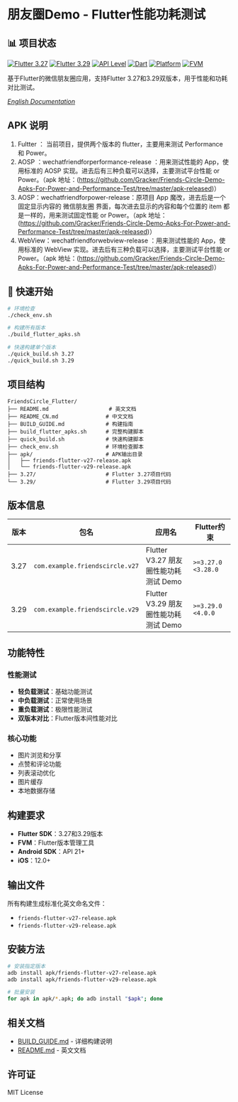 # 朋友圈Demo - Flutter性能功耗测试

## 📊 项目状态

[![Flutter 3.27](https://img.shields.io/badge/Flutter-3.27-blue.svg)](https://flutter.dev)
[![Flutter 3.29](https://img.shields.io/badge/Flutter-3.29-green.svg)](https://flutter.dev)
[![API Level](https://img.shields.io/badge/API-21%2B-blue.svg)](https://android-arsenal.com/api?level=21)
[![Dart](https://img.shields.io/badge/Dart-2.17%2B-orange.svg)](https://dart.dev)
[![Platform](https://img.shields.io/badge/Platform-Android%20%7C%20iOS-lightgrey.svg)](https://flutter.dev)
[![FVM](https://img.shields.io/badge/FVM-Required-yellow.svg)](https://fvm.app)

基于Flutter的微信朋友圈应用，支持Flutter 3.27和3.29双版本，用于性能和功耗对比测试。

*[English Documentation](README.md)*

## APK 说明
1. Fultter ： 当前项目，提供两个版本的 flutter，主要用来测试 Performance 和 Power。
2. AOSP ：wechatfriendforperformance-release ：用来测试性能的 App，使用标准的 AOSP 实现。进去后有三种负载可以选择，主要测试平台性能 or Power。（apk 地址：(https://github.com/Gracker/Friends-Circle-Demo-Apks-For-Power-and-Performance-Test/tree/master/apk-released)）
3. AOSP：wechatfriendforpower-release：原项目 App 魔改，进去后是一个固定显示内容的 微信朋友圈 界面，每次进去显示的内容和每个位置的 item 都是一样的，用来测试固定性能 or Power。（apk 地址：(https://github.com/Gracker/Friends-Circle-Demo-Apks-For-Power-and-Performance-Test/tree/master/apk-released)）
4. WebView：wechatfriendforwebview-release ：用来测试性能的 App，使用标准的 WebView 实现。进去后有三种负载可以选择，主要测试平台性能  or Power。（apk 地址：(https://github.com/Gracker/Friends-Circle-Demo-Apks-For-Power-and-Performance-Test/tree/master/apk-released)）


## 🚀 快速开始

```bash
# 环境检查
./check_env.sh

# 构建所有版本
./build_flutter_apks.sh

# 快速构建单个版本
./quick_build.sh 3.27
./quick_build.sh 3.29
```

## 项目结构

```
FriendsCircle_Flutter/
├── README.md                   # 英文文档
├── README_CN.md               # 中文文档
├── BUILD_GUIDE.md             # 构建指南
├── build_flutter_apks.sh      # 完整构建脚本
├── quick_build.sh             # 快速构建脚本
├── check_env.sh               # 环境检查脚本
├── apk/                       # APK输出目录
│   ├── friends-flutter-v27-release.apk
│   └── friends-flutter-v29-release.apk
├── 3.27/                      # Flutter 3.27项目代码
└── 3.29/                      # Flutter 3.29项目代码
```

## 版本信息

| 版本 | 包名 | 应用名 | Flutter约束 |
|------|------|--------|-------------|
| 3.27 | `com.example.friendscircle.v27` | Flutter V3.27 朋友圈性能功耗测试 Demo | `>=3.27.0 <3.28.0` |
| 3.29 | `com.example.friendscircle.v29` | Flutter V3.29 朋友圈性能功耗测试 Demo | `>=3.29.0 <4.0.0` |

## 功能特性

### 性能测试
- **轻负载测试**：基础功能测试
- **中负载测试**：正常使用场景
- **重负载测试**：极限性能测试
- **双版本对比**：Flutter版本间性能对比

### 核心功能
- 图片浏览和分享
- 点赞和评论功能
- 列表滚动优化
- 图片缓存
- 本地数据存储

## 构建要求

- **Flutter SDK**：3.27和3.29版本
- **FVM**：Flutter版本管理工具
- **Android SDK**：API 21+
- **iOS**：12.0+

## 输出文件

所有构建生成标准化英文命名文件：
- `friends-flutter-v27-release.apk`
- `friends-flutter-v29-release.apk`

## 安装方法

```bash
# 安装指定版本
adb install apk/friends-flutter-v27-release.apk
adb install apk/friends-flutter-v29-release.apk

# 批量安装
for apk in apk/*.apk; do adb install "$apk"; done
```

## 相关文档

- [BUILD_GUIDE.md](BUILD_GUIDE.md) - 详细构建说明
- [README.md](README.md) - 英文文档

## 许可证

MIT License